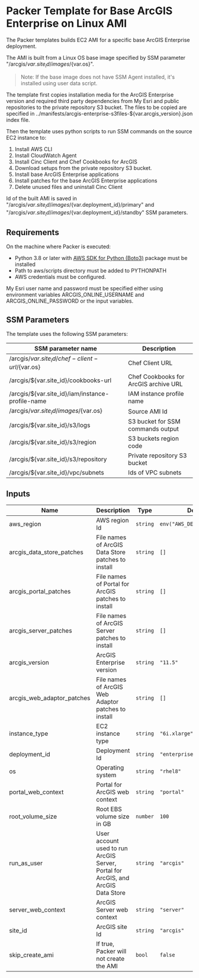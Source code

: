 # Packer Template for Base ArcGIS Enterprise on Linux AMI

The Packer templates builds EC2 AMI for a specific base ArcGIS Enterprise deployment.

The AMI is built from a Linux OS base image specified by SSM parameter "/arcgis/${var.site_id}/images/${var.os}".

> Note: If the base image does not have SSM Agent installed, it's installed using user data script.

The template first copies installation media for the ArcGIS Enterprise version and required third party dependencies from My Esri and public repositories to the private repository S3 bucket. The files to be copied are  specified in ../manifests/arcgis-enterprise-s3files-${var.arcgis_version}.json index file.

Then the template uses python scripts to run SSM commands on the source EC2 instance to:

1. Install AWS CLI
2. Install CloudWatch Agent
3. Install Cinc Client and Chef Cookbooks for ArcGIS
4. Download setups from the private repository S3 bucket.
5. Install base ArcGIS Enterprise applications
6. Install patches for the base ArcGIS Enterprise applications
7. Delete unused files and uninstall Cinc Client

Id of the built AMI is saved in "/arcgis/${var.site_id}/images/${var.deployment_id}/primary" and "/arcgis/${var.site_id}/images/${var.deployment_id}/standby" SSM parameters.

## Requirements

On the machine where Packer is executed:

* Python 3.8 or later with [AWS SDK for Python (Boto3)](https://aws.amazon.com/sdk-for-python/) package must be installed
* Path to aws/scripts directory must be added to PYTHONPATH
* AWS credentials must be configured.

My Esri user name and password must be specified either using environment variables ARCGIS_ONLINE_USERNAME and ARCGIS_ONLINE_PASSWORD or the input variables.

## SSM Parameters

The template uses the following SSM parameters:

| SSM parameter name | Description |
|--------------------|-------------|
| /arcgis/${var.site_id}/chef-client-url/${var.os} | Chef Client URL |
| /arcgis/${var.site_id}/cookbooks-url | Chef Cookbooks for ArcGIS archive URL |
| /arcgis/${var.site_id}/iam/instance-profile-name | IAM instance profile name|
| /arcgis/${var.site_id}/images/${var.os} | Source AMI Id|
| /arcgis/${var.site_id}/s3/logs | S3 bucket for SSM commands output |
| /arcgis/${var.site_id}/s3/region | S3 buckets region code |
| /arcgis/${var.site_id}/s3/repository | Private repository S3 bucket |
| /arcgis/${var.site_id}/vpc/subnets | Ids of VPC subnets |

## Inputs

| Name | Description | Type | Default | Required |
|------|-------------|------|---------|:--------:|
| aws_region | AWS region Id | `string` | `env("AWS_DEFAULT_REGION")` | no |
| arcgis_data_store_patches |File names of ArcGIS Data Store patches to install | `string` | `[]` | no |
| arcgis_portal_patches | File names of Portal for ArcGIS patches to install | `string` | `[]` | no |
| arcgis_server_patches | File names of ArcGIS Server patches to install | `string` | `[]` | no |
| arcgis_version | ArcGIS Enterprise version | `string` | `"11.5"` | no |
| arcgis_web_adaptor_patches | File names of ArcGIS Web Adaptor patches to install | `string` | `[]` | no |
| instance_type | EC2 instance type | `string` | `"6i.xlarge"` | no |
| deployment_id | Deployment Id | `string` | `"enterprise-base-linux"` | no |
| os | Operating system | `string` | `"rhel8"` | no |
| portal_web_context | Portal for ArcGIS web context | `string` | `"portal"` | no |
| root_volume_size | Root EBS volume size in GB | `number` | `100` | no |
| run_as_user | User account used to run ArcGIS Server, Portal for ArcGIS, and ArcGIS Data Store | `string` | `"arcgis"` | no |
| server_web_context | ArcGIS Server web context | `string` | `"server"` | no |
| site_id | ArcGIS site Id | `string` | `"arcgis"` | no |
| skip_create_ami | If true, Packer will not create the AMI | `bool` | `false` | no |
